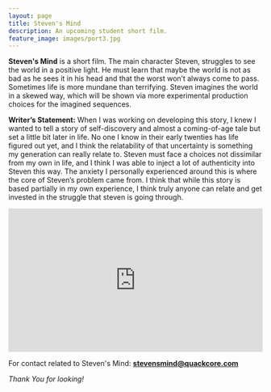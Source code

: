 ```yaml
---
layout: page
title: Steven's Mind
description: An upcoming student short film.
feature_image: images/port3.jpg
---
```


**Steven's Mind** is a short film. The main character Steven, struggles to see the world in a positive light. He must learn that maybe the world is not as bad as he sees it in his head and that the worst won’t always come to pass. Sometimes life is more mundane than terrifying. Steven imagines the world in a skewed way, which will be shown via more experimental production choices for the imagined sequences.

**Writer’s Statement:**
When I was working on developing this story, I knew I wanted to tell a story of self-discovery and almost a coming-of-age tale but set a little bit later in life. No one I know in their early twenties has life figured out yet, and I think the relatability of that uncertainty is something my generation can really relate to. Steven must face a choices not dissimilar from my own in life, and I think I was able to inject a lot of authenticity into Steven this way. The anxiety I personally experienced around this is where the core of Steven’s problem came from. I think that while this story is based partially in my own experience, I think truly anyone can relate and get invested in the struggle that steven is going through. 

<div style="padding:56.25% 0 0 0;position:relative;"><iframe src="https://player.vimeo.com/video/946315738?badge=0&amp;autopause=0&amp;player_id=0&amp;app_id=58479" frameborder="0" allow="autoplay; fullscreen; picture-in-picture; clipboard-write" style="position:absolute;top:0;left:0;width:100%;height:100%;" title="Steven's Mind"></iframe></div><script src="https://player.vimeo.com/api/player.js"></script>

For contact related to Steven's Mind: **stevensmind@quackcore.com**

*Thank You for looking!*
